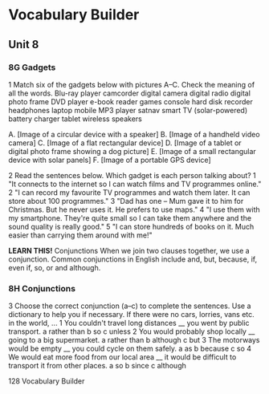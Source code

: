 # Vocabulary Builder

## Unit 8

### 8G Gadgets

1 Match six of the gadgets below with pictures A–C. Check the meaning of all the words.
Blu-ray player  camcorder  digital camera  digital radio
digital photo frame  DVD player  e-book reader
games console  hard disk recorder  headphones
laptop  mobile  MP3 player  satnav  smart TV
(solar-powered) battery charger  tablet  wireless speakers

A. [Image of a circular device with a speaker]
B. [Image of a handheld video camera]
C. [Image of a flat rectangular device]
D. [Image of a tablet or digital photo frame showing a dog picture]
E. [Image of a small rectangular device with solar panels]
F. [Image of a portable GPS device]

2 Read the sentences below. Which gadget is each person talking about?
1 "It connects to the internet so I can watch films and TV programmes online."
2 "I can record my favourite TV programmes and watch them later. It can store about 100 programmes."
3 "Dad has one – Mum gave it to him for Christmas. But he never uses it. He prefers to use maps."
4 "I use them with my smartphone. They're quite small so I can take them anywhere and the sound quality is really good."
5 "I can store hundreds of books on it. Much easier than carrying them around with me!"

**LEARN THIS!** Conjunctions
When we join two clauses together, we use a conjunction. Common conjunctions in English include and, but, because, if, even if, so, or and although.

### 8H Conjunctions

3 Choose the correct conjunction (a–c) to complete the sentences. Use a dictionary to help you if necessary.
If there were no cars, lorries, vans etc. in the world, ...
1 You couldn't travel long distances __ you went by public transport.
   a rather than    b so    c unless
2 You would probably shop locally __ going to a big supermarket.
   a rather than    b although    c but
3 The motorways would be empty __ you could cycle on them safely.
   a as    b because    c so
4 We would eat more food from our local area __ it would be difficult to transport it from other places.
   a so    b since    c although

128 Vocabulary Builder